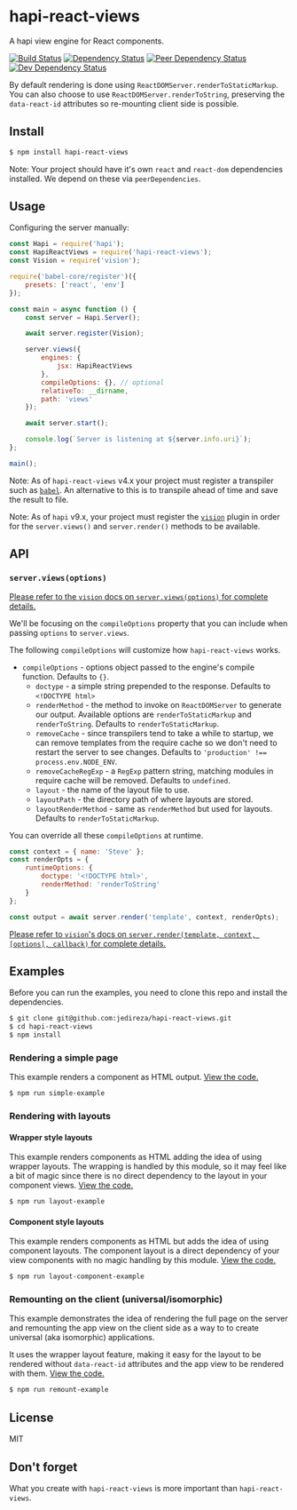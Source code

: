 # hapi-react-views

A hapi view engine for React components.

[![Build Status](https://img.shields.io/travis/jedireza/hapi-react-views.svg)](https://travis-ci.org/jedireza/hapi-react-views)
[![Dependency Status](https://img.shields.io/david/jedireza/hapi-react-views.svg)](https://david-dm.org/jedireza/hapi-react-views)
[![Peer Dependency Status](https://img.shields.io/david/peer/jedireza/hapi-react-views.svg)](https://david-dm.org/jedireza/hapi-react-views?type=peer)
[![Dev Dependency Status](https://img.shields.io/david/dev/jedireza/hapi-react-views.svg)](https://david-dm.org/jedireza/hapi-react-views?type=dev)

By default rendering is done using `ReactDOMServer.renderToStaticMarkup`. You
can also choose to use `ReactDOMServer.renderToString`, preserving the
`data-react-id` attributes so re-mounting client side is possible.


## Install

```bash
$ npm install hapi-react-views
```

Note: Your project should have it's own `react` and `react-dom` dependencies
installed. We depend on these via `peerDependencies`.


## Usage

Configuring the server manually:

```js
const Hapi = require('hapi');
const HapiReactViews = require('hapi-react-views');
const Vision = require('vision');

require('babel-core/register')({
    presets: ['react', 'env']
});

const main = async function () {
    const server = Hapi.Server();

    await server.register(Vision);

    server.views({
        engines: {
            jsx: HapiReactViews
        },
        compileOptions: {}, // optional
        relativeTo: __dirname,
        path: 'views'
    });

    await server.start();

    console.log(`Server is listening at ${server.info.uri}`);
};

main();
```

Note: As of `hapi-react-views` v4.x your project must register a transpiler
such as [`babel`][babel]. An alternative to this is to transpile ahead of time
and save the result to file.

[babel]: https://github.com/babel/babel

Note: As of `hapi` v9.x, your project must register the [`vision`][vision]
plugin in order for the `server.views()` and `server.render()` methods to be
available.

[vision]: https://github.com/hapijs/vision


## API

### `server.views(options)`

[Please refer to the `vision` docs on `server.views(options)` for complete
details.][vision-docs]

[vision-docs]: https://github.com/hapijs/vision/blob/master/API.md#serverviewsoptions

We'll be focusing on the `compileOptions` property that you can include when
passing `options` to `server.views`.

The following `compileOptions` will customize how `hapi-react-views` works.

- `compileOptions` - options object passed to the engine's compile function.
  Defaults to `{}`.
  - `doctype` - a simple string prepended to the response. Defaults to
    `<!DOCTYPE html>`
  - `renderMethod` - the method to invoke on `ReactDOMServer` to generate our
    output. Available options are `renderToStaticMarkup` and `renderToString`.
    Defaults to `renderToStaticMarkup`.
  - `removeCache` - since transpilers tend to take a while to startup, we can
    remove templates from the require cache so we don't need to restart the
    server to see changes. Defaults to `'production' !== process.env.NODE_ENV`.
  - `removeCacheRegExp` - a `RegExp` pattern string, matching modules in
    require cache will be removed. Defaults to `undefined`.
  - `layout` - the name of the layout file to use.
  - `layoutPath` - the directory path of where layouts are stored.
  - `layoutRenderMethod` - same as `renderMethod` but used for layouts.
    Defaults to `renderToStaticMarkup`.

You can override all these `compileOptions` at runtime.

```js
const context = { name: 'Steve' };
const renderOpts = {
    runtimeOptions: {
        doctype: '<!DOCTYPE html>',
        renderMethod: 'renderToString'
    }
};

const output = await server.render('template', context, renderOpts);
```

[Please refer to `vision`'s docs on
`server.render(template, context, [options], callback)` for complete details.](https://github.com/hapijs/vision/blob/master/API.md#serverrendertemplate-context-options-callback)


## Examples

Before you can run the examples, you need to clone this repo and install the
dependencies.

```bash
$ git clone git@github.com:jedireza/hapi-react-views.git
$ cd hapi-react-views
$ npm install
```

### Rendering a simple page

This example renders a component as HTML output. [View the code.][ex-simple]

[ex-simple]: https://github.com/jedireza/hapi-react-views/tree/master/examples/simple

```bash
$ npm run simple-example
```

### Rendering with layouts

#### Wrapper style layouts

This example renders components as HTML adding the idea of using wrapper
layouts. The wrapping is handled by this module, so it may feel like a bit of
magic since there is no direct dependency to the layout in your component
views. [View the code.][ex-layouts]

[ex-layouts]: https://github.com/jedireza/hapi-react-views/tree/master/examples/layout

```bash
$ npm run layout-example
```

#### Component style layouts

This example renders components as HTML but adds the idea of using component
layouts. The component layout is a direct dependency of your view components
with no magic handling by this module. [View the code.][ex-comp-layouts]

[ex-comp-layouts]: https://github.com/jedireza/hapi-react-views/tree/master/examples/layout-component

```bash
$ npm run layout-component-example
```

### Remounting on the client (universal/isomorphic)

This example demonstrates the idea of rendering the full page on the server and
remounting the app view on the client side as a way to to create universal (aka
isomorphic) applications.

It uses the wrapper layout feature, making it easy for the layout to be
rendered without `data-react-id` attributes and the app view to be rendered
with them. [View the code.][ex-remount]

[ex-remount]: https://github.com/jedireza/hapi-react-views/tree/master/examples/remount

```bash
$ npm run remount-example
```


## License

MIT


## Don't forget

What you create with `hapi-react-views` is more important than `hapi-react-views`.
